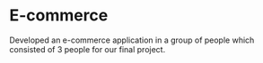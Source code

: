 # E-commerce
Developed an e-commerce application in a group of people which consisted of 3 people for our final project.
